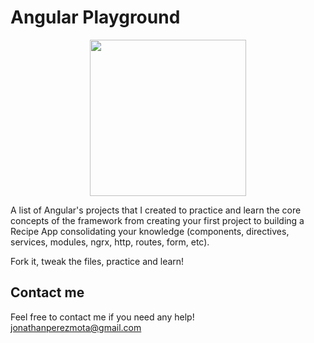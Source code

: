 # Angular Playground

<p align="center">
    <img src="https://i.postimg.cc/JnK9318K/angular-logo.png" height="250" width="250" />             
</p>


A list of Angular's projects that I created to practice and learn the core concepts of the framework from creating your first project to building a Recipe App consolidating your knowledge (components, directives, services, modules, ngrx, http, routes, form, etc).

Fork it, tweak the files, practice and learn!

## Contact me

Feel free to contact me if you need any help! jonathanperezmota@gmail.com
